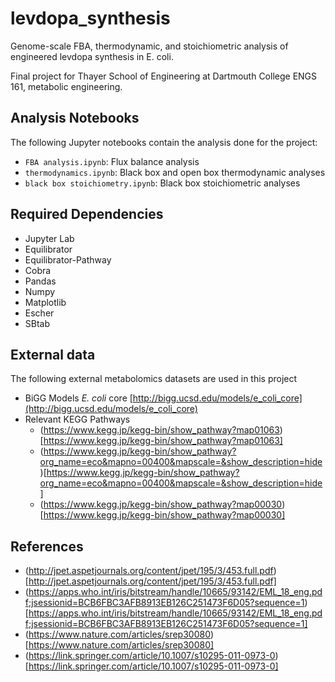 # levdopa_synthesis
Genome-scale FBA, thermodynamic, and stoichiometric analysis of engineered levdopa synthesis in E. coli.

Final project for Thayer School of Engineering at Dartmouth College ENGS 161, metabolic engineering.

## Analysis Notebooks

The following Jupyter notebooks contain the analysis done for the project:

* `FBA analysis.ipynb`: Flux balance analysis
* `thermodynamics.ipynb`: Black box and open box thermodynamic analyses
* `black box stoichiometry.ipynb`: Black box stoichiometric analyses

## Required Dependencies

* Jupyter Lab
* Equilibrator
* Equilibrator-Pathway
* Cobra
* Pandas
* Numpy
* Matplotlib
* Escher
* SBtab

## External data

The following external metabolomics datasets are used in this project

* BiGG Models _E. coli_ core [http://bigg.ucsd.edu/models/e_coli_core](http://bigg.ucsd.edu/models/e_coli_core)
* Relevant KEGG Pathways
  - (https://www.kegg.jp/kegg-bin/show_pathway?map01063)[https://www.kegg.jp/kegg-bin/show_pathway?map01063]
  - (https://www.kegg.jp/kegg-bin/show_pathway?org_name=eco&mapno=00400&mapscale=&show_description=hide)[https://www.kegg.jp/kegg-bin/show_pathway?org_name=eco&mapno=00400&mapscale=&show_description=hide]
  - (https://www.kegg.jp/kegg-bin/show_pathway?map00030)[https://www.kegg.jp/kegg-bin/show_pathway?map00030]

## References

* (http://jpet.aspetjournals.org/content/jpet/195/3/453.full.pdf)[http://jpet.aspetjournals.org/content/jpet/195/3/453.full.pdf]
* (https://apps.who.int/iris/bitstream/handle/10665/93142/EML_18_eng.pdf;jsessionid=BCB6FBC3AFB8913EB126C251473F6D05?sequence=1)[https://apps.who.int/iris/bitstream/handle/10665/93142/EML_18_eng.pdf;jsessionid=BCB6FBC3AFB8913EB126C251473F6D05?sequence=1]
* (https://www.nature.com/articles/srep30080)[https://www.nature.com/articles/srep30080]
* (https://link.springer.com/article/10.1007/s10295-011-0973-0)[https://link.springer.com/article/10.1007/s10295-011-0973-0]
